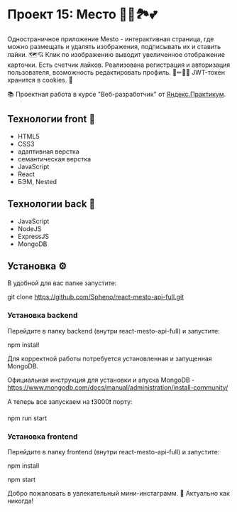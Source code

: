 # Проект 15: Место 🌁🎑🏞💕

 Одностраничное приложение Mesto - интерактивная страница, где можно размещать и удалять изображения, подписывать их и ставить лайки. 🗺💘
 Клик по изображению выводит увеличенное отображение карточки.
 Есть счетчик лайков.
 Реализована регистрация и авторизация пользователя, возможность редактировать профиль. 👦✏👨‍🦱
 JWT-токен хранится в cookies. 🍪

📚 Проектная работа в курсе "Веб-разработчик" от [Яндекс.Практикум](https://praktikum.yandex.ru/web/?utm_source=google&utm_medium=cpc&utm_campaign=Google_Search_DS_Smart&utm_content=%7Badgroupid%7D&utm_term=%7Bkeyword%7D&gclid=EAIaIQobChMIufz4yPqv7wIVgu5RCh2kqgeNEAAYASAAEgL79PD_BwE).

## Технологии front 🎨

- HTML5
- CSS3
- адаптивная верстка
- семантическая верстка
- JavaScript
- React
- БЭМ, Nested

## Технологии back 🔨

- JavaScript
- NodeJS
- ExpressJS
- MongoDB

## Установка ⚙

В удобной для вас папке запустите:

git clone https://github.com/Spheno/react-mesto-api-full.git

### Установка backend

Перейдите в папку backend (внутри react-mesto-api-full) и запустите:

npm install

Для корректной работы потребуется установленная и запущенная MongoDB.

Официальная инструкция для установки и апуска MongoDB - https://www.mongodb.com/docs/manual/administration/install-community/

А теперь все запускаем на ❗3000❗ порту:

npm run start

### Установка frontend

Перейдите в папку frontend (внутри react-mesto-api-full) и запустите:

npm install

npm start

Добро пожаловать в увлекательный мини-инстаграмм. 💃 Актуально как никогда!

